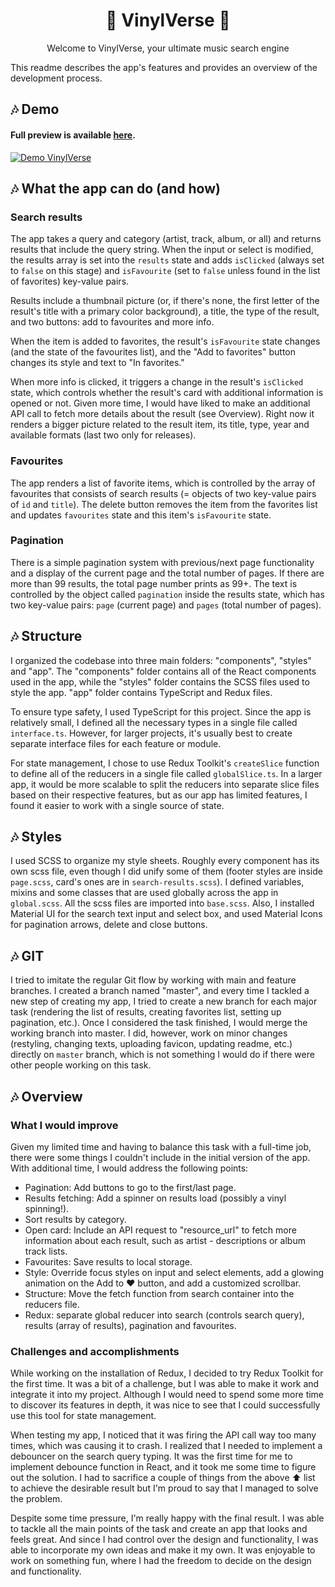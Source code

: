 <h1 align="center">🎺 VinylVerse 🎺</h1>

<p align="center">
Welcome to VinylVerse, your ultimate music search engine

This readme describes the app's features and provides an overview of the development process.

</p>

## 🎶 Demo

#### Full preview is available [here](https://sofiaborovskaia.github.io/vinylverse/).

[![Demo VinylVerse](https://media.giphy.com/media/v1.Y2lkPTc5MGI3NjExZDYwZjA2ZTAxYjM5MmNmZWYzN2M4MTFkMzZkNDgzMDE2MWZmZGIxNyZlcD12MV9pbnRlcm5hbF9naWZzX2dpZklkJmN0PWc/yy42zBHuOSyRjDFwSf/giphy.gif)](https://sofiaborovskaia.github.io/vinylverse)

## 🎶 What the app can do (and how)

### Search results

The app takes a query and category (artist, track, album, or all) and returns results that include the query string. When the input or select is modified, the results array is set into the `results` state and adds `isClicked` (always set to `false` on this stage) and `isFavourite` (set to `false` unless found in the list of favorites) key-value pairs.

Results include a thumbnail picture (or, if there's none, the first letter of the result's title with a primary color background), a title, the type of the result, and two buttons: add to favourites and more info.

When the item is added to favorites, the result's `isFavourite` state changes (and the state of the favourites list), and the "Add to favorites" button changes its style and text to "In favorites."

When more info is clicked, it triggers a change in the result's `isClicked` state, which controls whether the result's card with additional information is opened or not. Given more time, I would have liked to make an additional API call to fetch more details about the result (see Overview). Right now it renders a bigger picture related to the result item, its title, type, year and available formats (last two only for releases).

### Favourites

The app renders a list of favorite items, which is controlled by the array of favourites that consists of search results (= objects of two key-value pairs of `id` and `title`). The delete button removes the item from the favorites list and updates `favourites` state and this item's `isFavourite` state.

### Pagination

There is a simple pagination system with previous/next page functionality and a display of the current page and the total number of pages. If there are more than 99 results, the total page number prints as 99+. The text is controlled by the object called `pagination` inside the results state, which has two key-value pairs: `page` (current page) and `pages` (total number of pages).

## 🎶 Structure

I organized the codebase into three main folders: "components", "styles" and "app". The "components" folder contains all of the React components used in the app, while the "styles" folder contains the SCSS files used to style the app. "app" folder contains TypeScript and Redux files.

To ensure type safety, I used TypeScript for this project. Since the app is relatively small, I defined all the necessary types in a single file called `interface.ts`. However, for larger projects, it's usually best to create separate interface files for each feature or module.

For state management, I chose to use Redux Toolkit's `createSlice` function to define all of the reducers in a single file called `globalSlice.ts`. In a larger app, it would be more scalable to split the reducers into separate slice files based on their respective features, but as our app has limited features, I found it easier to work with a single source of state.

## 🎶 Styles

I used SCSS to organize my style sheets. Roughly every component has its own scss file, even though I did unify some of them (footer styles are inside `page.scss`, card's ones are in `search-results.scss`). I defined variables, mixins and some classes that are used globally across the app in `global.scss`. All the scss files are imported into `base.scss`. Also, I installed Material UI for the search text input and select box, and used Material Icons for pagination arrows, delete and close buttons.

## 🎶 GIT

I tried to imitate the regular Git flow by working with main and feature branches. I created a branch named "master", and every time I tackled a new step of creating my app, I tried to create a new branch for each major task (rendering the list of results, creating favorites list, setting up pagination, etc.). Once I considered the task finished, I would merge the working branch into master. I did, however, work on minor changes (restyling, changing texts, uploading favicon, updating readme, etc.) directly on `master` branch, which is not something I would do if there were other people working on this task.

## 🎶 Overview

### What I would improve

Given my limited time and having to balance this task with a full-time job, there were some things I couldn't include in the initial version of the app. With additional time, I would address the following points:

- Pagination: Add buttons to go to the first/last page.
- Results fetching: Add a spinner on results load (possibly a vinyl spinning!).
- Sort results by category.
- Open card: Include an API request to "resource_url" to fetch more information about each result, such as artist - descriptions or album track lists.
- Favourites: Save results to local storage.
- Style: Override focus styles on input and select elements, add a glowing animation on the Add to ❤️ button, and add a customized scrollbar.
- Structure: Move the fetch function from search container into the reducers file.
- Redux: separate global reducer into search (controls search query), results (array of results), pagination and favourites.

### Challenges and accomplishments

While working on the installation of Redux, I decided to try Redux Toolkit for the first time. It was a bit of a challenge, but I was able to make it work and integrate it into my project. Although I would need to spend some more time to discover its features in depth, it was nice to see that I could successfully use this tool for state management.

When testing my app, I noticed that it was firing the API call way too many times, which was causing it to crash. I realized that I needed to implement a debouncer on the search query typing. It was the first time for me to implement debounce function in React, and it took me some time to figure out the solution. I had to sacrifice a couple of things from the above ⬆️ list to achieve the desirable result but I'm proud to say that I managed to solve the problem.

Despite some time pressure, I'm really happy with the final result. I was able to tackle all the main points of the task and create an app that looks and feels great. And since I had control over the design and functionality, I was able to incorporate my own ideas and make it my own. It was enjoyable to work on something fun, where I had the freedom to decide on the design and functionality.
